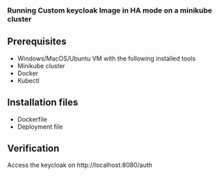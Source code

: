 ### Running Custom keycloak Image in HA mode on a minikube cluster ###

## Prerequisites ##
* Windows/MacOS/Ubuntu VM with the following installed tools
* Minikube cluster
* Docker 
* Kubectl 

## Installation files ##
* Dockerfile
* Deployment file

## Verification ##
Access the keycloak on http://localhost:8080/auth


